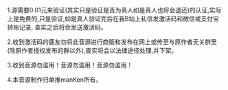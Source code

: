 1.源需要0.01元来验证(其实只是验证是否为真人如是真人也将会退还)的认证,实际上是免费的,只是验证,如是真人验证完后在我B站上私信发激活码和微信或支付宝转账记录,
查实之后将会发送激活码。

2.收到激活码的鹿友勿将此音源进行商贩和发布在网上或传至与原作者无关群里(除原作者授权发布的群以外),查实将会以法律途径处理,并下架。

3.收到音源勿滥用！音源勿滥用！音源勿滥用！

4.本音源制作归单推manKen所有。


